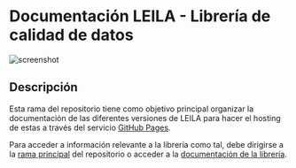 # Documentación LEILA - Librería de calidad de datos

![screenshot](https://raw.githubusercontent.com/ucd-dnp/leila/master/docs/_images/LEILA.jpg "LEILA")

## Descripción

Esta rama del repositorio tiene como objetivo principal organizar la documentación de las diferentes versiones de LEILA para hacer el hosting de estas a través del servicio [GitHub Pages](https://pages.github.com/).

Para acceder a información relevante a la librería como tal, debe dirigirse a la [rama principal](https://github.com/jairoruizsaenz/testing_sphinx-multiversion_leila) del repositorio o acceder a la [documentación de la librería](https://ucd-dnp.github.io/leila/).
